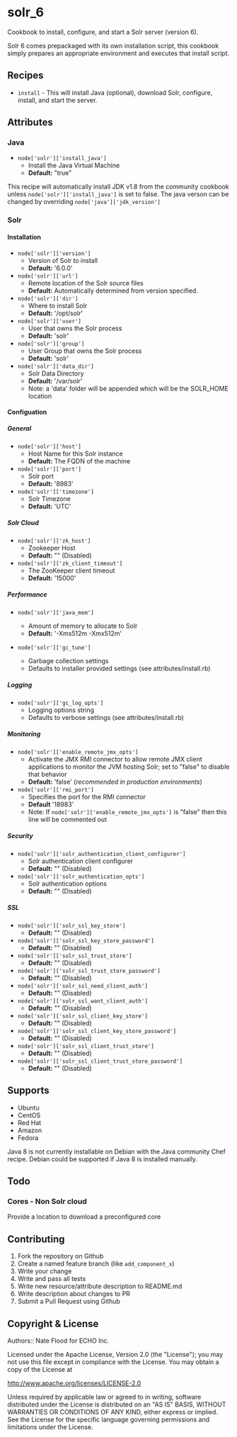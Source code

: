 # solr_6

Cookbook to install, configure, and start a Solr server (version 6).

Solr 6 comes prepackaged with its own installation script, this cookbook simply prepares an appropriate environment and executes that install script.

## Recipes

 - `install` - This will install Java (optional), download Solr, configure, install, and start the server.

## Attributes

### Java
 - `node['solr']['install_java']`
 	- Install the Java Virtual Machine
 	- **Default:** "true"

This recipe will automatically install JDK v1.8 from the community cookbook unless `node['solr']['install_java']` is set to false. The java verson can be changed by overriding `node['java']['jdk_version']`

### Solr
#### Installation
 - `node['solr']['version']`
 	- Version of Solr to install
 	- **Default:** '6.0.0'
 - `node['solr']['url']`
 	- Remote location of the Solr source files
 	- **Default:** Automatically determined from version specified.
 - `node['solr']['dir']`
 	- Where to install Solr
 	- **Default:** '/opt/solr'
 - `node['solr']['user']`
 	- User that owns the Solr process
 	- **Default:** 'solr'
 - `node['solr']['group']`
 	- User Group that owns the Solr process
 	- **Default:** 'solr'
 - `node['solr']['data_dir']`
 	 - Solr Data Directory
 	 - **Default:** '/var/solr'
 	 - Note: a 'data' folder will be appended which will be the SOLR_HOME location

#### Configuation
##### General
 - `node['solr']['host']`
 	- Host Name for this Solr instance
 	- **Default:** The FQDN of the machine
 - `node['solr']['port']`
	- Solr port
	- **Default:** '8983'
 - `node['solr']['timezone']`
 	- Solr Timezone
 	- **Default:** 'UTC'

##### Solr Cloud
 - `node['solr']['zk_host']`
 	- Zookeeper Host
 	- **Default:** "" (Disabled)
 - `node['solr']['zk_client_timeout']`
 	- The ZooKeeper client timeout
 	- **Default:** '15000'

##### Performance
 - `node['solr']['java_mem']`
 	- Amount of memory to allocate to Solr
 	- **Default:** '-Xms512m -Xmx512m'

 - `node['solr']['gc_tune']`
 	- Garbage collection settings
 	- Defaults to installer provided settings (see attributes/install.rb)

##### Logging
 - `node['solr']['gc_log_opts']`
 	- Logging options string
 	- Defaults to verbose settings (see attributes/install.rb)

##### Monitoring
 - `node['solr']['enable_remote_jmx_opts']`
 	- Activate the JMX RMI connector to allow remote JMX client applications
 	to monitor the JVM hosting Solr; set to "false" to disable that behavior
	- **Default:** 'false' (*recommended in production environments*)
 - `node['solr']['rmi_port']`
 	- Specifies the port for the RMI connector
 	- **Default** '18983'
 	- Note: If `node['solr']['enable_remote_jmx_opts']` is "false" then this line will be commented out

##### Security
 - `node['solr']['solr_authentication_client_configurer']`
 	- Solr authentication client configurer
 	- **Default:** "" (Disabled)
 - `node['solr']['solr_authentication_opts']`
 	- Solr authentication options
 	- **Default:** "" (Disabled)

##### SSL
 - `node['solr']['solr_ssl_key_store']`
 	- **Default:** "" (Disabled)
 - `node['solr']['solr_ssl_key_store_password']`
 	- **Default:** "" (Disabled)
 - `node['solr']['solr_ssl_trust_store']`
 	- **Default:** "" (Disabled)
 - `node['solr']['solr_ssl_trust_store_password']`
 	- **Default:** "" (Disabled)
 - `node['solr']['solr_ssl_need_client_auth']`
 	- **Default:** "" (Disabled)
 - `node['solr']['solr_ssl_want_client_auth']`
 	- **Default:** "" (Disabled)
 - `node['solr']['solr_ssl_client_key_store']`
 	- **Default:** "" (Disabled)
 - `node['solr']['solr_ssl_client_key_store_password']`
 	- **Default:** "" (Disabled)
 - `node['solr']['solr_ssl_client_trust_store']`
 	- **Default:** "" (Disabled)
 - `node['solr']['solr_ssl_client_trust_store_password']`
 	- **Default:** "" (Disabled)

## Supports
 - Ubuntu
 - CentOS
 - Red Hat
 - Amazon
 - Fedora

Java 8 is not currently installable on Debian with the Java community Chef recipe. Debian could be supported if Java 8 is installed manually.

## Todo

### Cores - Non Solr cloud

Provide a location to download a preconfigured core

## Contributing
1. Fork the repository on Github
2. Create a named feature branch (like `add_component_x`)
3. Write your change
4. Write and pass all tests
6. Write new resource/attribute description to README.md
7. Write description about changes to PR
8. Submit a Pull Request using Github

## Copyright & License
Authors:: Nate Flood for ECHO Inc.

Licensed under the Apache License, Version 2.0 (the "License"); you may not use this file except in compliance with the License. You may obtain a copy of the License at

http://www.apache.org/licenses/LICENSE-2.0

Unless required by applicable law or agreed to in writing, software distributed under the License is distributed on an "AS IS" BASIS, WITHOUT WARRANTIES OR CONDITIONS OF ANY KIND, either express or implied. See the License for the specific language governing permissions and limitations under the License.
